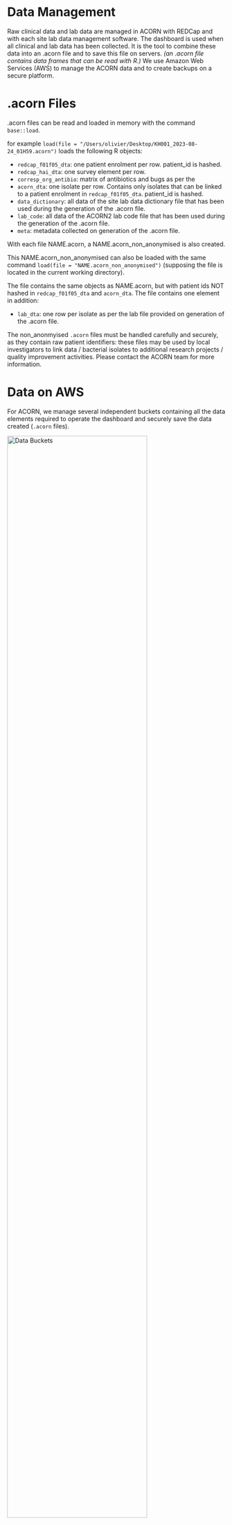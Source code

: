 # Data Management

Raw clinical data and lab data are managed in ACORN with REDCap and with each site lab data management software. 
The dashboard is used when all clinical and lab data has been collected. It is the tool to combine these data into an .acorn file and to save this file on servers. *(an .acorn file contains data frames that can be read with R.)*
We use Amazon Web Services (AWS) to manage the ACORN data and to create backups on a secure platform.


# .acorn Files

.acorn files can be read and loaded in memory with the command `base::load`.

for example `load(file = "/Users/olivier/Desktop/KH001_2023-08-24_01H59.acorn")` loads the following R objects:

- `redcap_f01f05_dta`: one patient enrolment per row. patient_id is hashed.
- `redcap_hai_dta`: one survey element per row.
- `corresp_org_antibio`: matrix of antibiotics and bugs as per the 
- `acorn_dta`: one isolate per row. Contains only isolates that can be linked to a patient enrolment in `redcap_f01f05_dta`. patient_id is hashed.
- `data_dictionary`: all data of the site lab data dictionary file that has been used during the generation of the .acorn file.
- `lab_code`: all data of the ACORN2 lab code file that has been used during the generation of the .acorn file.
- `meta`: metadata collected on generation of the .acorn file.


With each file NAME.acorn, a NAME.acorn_non_anonymised is also created.

This NAME.acorn_non_anonymised can also be loaded with the same command `load(file = "NAME.acorn_non_anonymised")` (supposing the file is located in the current working directory).

The file contains the same objects as NAME.acorn, but with patient ids NOT hashed in `redcap_f01f05_dta` and `acorn_dta`. The file contains one element in addition:

- `lab_dta`: one row per isolate as per the lab file provided on generation of the .acorn file.


The non_anonmyised `.acorn` files must be handled carefully and securely, as they contain raw patient identifiers: these files may be used by local investigators to link data / bacterial isolates to additional research projects / quality improvement activities. Please contact the ACORN team for more information.


# Data on AWS

For ACORN, we manage several independent buckets containing all the data elements required to operate the dashboard and securely save the data created (`.acorn` files).

<img src="./images/acorn2-buckets.png" alt="Data Buckets" width = "80%"/>

The buckets are of four types:

- site buckets `acornamr-cyXXX` (one for each site). Each site bucket contains :
    - several `.acorn` files with data specific to the site.
    - two data dictionaries files for laboratory data in WHONET and tabular formats.
- one demo bucket `acornamr-demo` containing `.acorn` files that can be showcase for demonstration purposes.
- one bucket for data used across sites `shared-acornamr`. It contains:
    - a file with ACORN project lab codes.
    - encrypted files with credentials to access each site bucket.
- one backup bucket `acornamr-backup`. *Using the AWS DataSync service, we have created daily backup tasks: at 10am UTC, a backup of all new objects in every site buckets is completed in this backup bucket located in “US East (N. Virginia) us-east-1” region.*


# Add a New Site

Adding a site require several steps that we will detail.

- create a bucket for the site
- add one or several users in AWS with appropriate access to the site data/bucket
- include the bucket in the backup plan

Several files/tools/infos are used in the process and should be gathered beforehand:

- MS Excel file `ACORN2_Cred.xlsx`
- Credentials for access to AWS acornamr console
- REDCap API keys for F01-F05 forms and HAI.
- R script for `create_encrypted_credentials.R`

## Create a Site Bucket

In **AWS S3**, create a bucket `acornamr-cyXXX` with :

- `cy` the [two-letters ISO country code ](https://en.wikipedia.org/wiki/ISO_3166-1_alpha-2#Officially_assigned_code_elements)
- `XXX` the number of the site, starting at `001` and adding a unit with every new site added to the project.

and the following settings:

- region set to `EU (Paris) eu-west-3`
- all public access blocked
- enable bucket versioning
- server-side encryption with Amazon S3 key (SSE-S3)

## Create a Policy

In **AWS Identity and Access Management (IAM)**, create a policy, using JSON, name it “cyXXX-LRW-policy”:

```
{
    "Version": "2012-10-17",
    "Statement": [
        {
            "Sid": "statement1",
            "Effect": "Allow",
            "Action": [
                "s3:GetBucketLocation",
                "s3:ListBucket"
            ],
            "Resource": [
                "arn:aws:s3:::acornamr-cyXXX"
            ]
        },
        {
            "Sid": "statement2",
            "Effect": "Allow",
            "Action": [
                "s3:GetObject"
            ],
            "Resource": [
                "arn:aws:s3:::acornamr-cyXXX/*"
            ]
        },
        {
            "Sid": "statement3",
            "Effect": "Allow",
            "Action": [
                "s3:PutObject"
            ],
            "Resource": [
                "arn:aws:s3:::acornamr-cyXXX/*"
            ]
        }
    ]
}
```

## Create a User

In **AWS IAM**, add user

- User name: “admin-cyXXX”
- Access type: Programmatic access
- Attach existing policies directly, search for “cyXXX-LRW-policy”.
- Copy the access key and secret key in a safe place

### Create a Backup Task

In **AWS DataSync**, add a backup task to create a daily backup task:

- Create a new location
- Location type: Amazon S3; Region: Europe (Paris)
- Select the bucket "acornamr-cyXXX"
- Storage Class Standard
- Folder "" (blank)
- IAM role: daily backup role
- (NEXT)
- Location type: Amazon S3; Region: US East (N. Virginia)
- S3 bucket is acornamr-backup
- Folder prefix "cyXXX"
- IAM role: daily-backup-role
- execute this task at 10:00
- (NEXT)
- name it backup-cyXXX
- target is acornamr-backup


## Create Credentials with R

Add a line to `ACORN2_Cred.xlsx` with the following information:

- site name
- user name and password, possibly using https://xkpasswd.net/s/
- access and secret keys obtained when creating the user
- Two REDCap API keys for the site

Share this updated `ACORN2_Cred.xlsx` file with Olivier who will:

- generate credentials with the script https://github.com/acornamr/acorn-dashboard/blob/master/misc/create_encrypted_credentials.R
- upload these new credentials to the `shared-acornamr` bucket via FTP.
- test that these new credentials are working properly.
